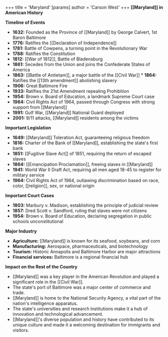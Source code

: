 +++
 title = 'Maryland'
[params]
	author = 'Carson West'
+++
**[[Maryland]] in American History**

**Timeline of Events**

* **1632:** Founded as the Province of [[Maryland]] by George Calvert, 1st Baron Baltimore
* **1776:** Ratifies the [[Declaration of Independence]]
* **1781:** Battle of Cowpens, a turning point in the Revolutionary War
* **1788:** Ratifies the Constitution
* **1812:** [[War of 1812]], Battle of Bladensburg
* **1861:** Secedes from the Union and joins the Confederate States of America
* **1863:** [[Battle of Antietam]], a major battle of the [[Civil War]] * **1864:** Ratifies the [[13th amendment]] abolishing slavery
* **1906:** Great Baltimore Fire
* **1933:** Ratifies the 21st Amendment repealing Prohibition
* **1954:** Brown v. Board of Education, a landmark Supreme Court case
* **1964:** Civil Rights Act of 1964, passed through Congress with strong support from [[Maryland]]
* **1991:** Gulf War, [[Maryland]] National Guard deployed
* **2001:** 9/11 attacks, [[Maryland]] residents among the victims

**Important Legislation**

* **1649:** [[Maryland]] Toleration Act, guaranteeing religious freedom
* **1816:** Charter of the Bank of [[Maryland]], establishing the state's first bank
* **1851:** [[Fugitive Slave Act]] of 1851, requiring the return of escaped slaves
* **1864:** [[Emancipation Proclamation]], freeing slaves in [[Maryland]]
* **1941:** World War II Draft Act, requiring all men aged 18-45 to register for military service
* **1964:** Civil Rights Act of 1964, outlawing discrimination based on race, color, [[religion]], sex, or national origin

**Important Court Cases**

* **1803:** Marbury v. Madison, establishing the principle of judicial review
* **1857:** Dred Scott v. Sandford, ruling that slaves were not citizens
* **1954:** Brown v. Board of Education, declaring segregation in public schools unconstitutional

**Major Industry**

* **Agriculture:** [[Maryland]] is known for its seafood, soybeans, and corn
* **Manufacturing:** Aerospace, pharmaceuticals, and biotechnology
* **Tourism:** Historic Annapolis and Baltimore Harbor are major attractions
* **Financial services:** Baltimore is a regional financial hub

**Impact on the Rest of the Country**

* [[Maryland]] was a key player in the American Revolution and played a significant role in the [[Civil War]].
* The state's port of Baltimore was a major center of commerce and trade.
* [[Maryland]] is home to the National Security Agency, a vital part of the nation's intelligence apparatus.
* The state's universities and research institutions make it a hub of innovation and technological advancement.
* [[Maryland]]'s diverse population and history have contributed to its unique culture and made it a welcoming destination for immigrants and visitors.
